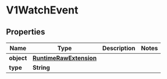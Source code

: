 
# V1WatchEvent

## Properties
Name | Type | Description | Notes
------------ | ------------- | ------------- | -------------
**object** | [**RuntimeRawExtension**](RuntimeRawExtension.md) |  | 
**type** | **String** |  | 



